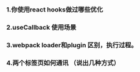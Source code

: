 ### 1.你使用react hooks做过哪些优化
### 2.useCallback 使用场景
### 3.webpack loader和plugin 区别，执行过程。
### 4.两个标签页如何通讯 （说出几种方式）
